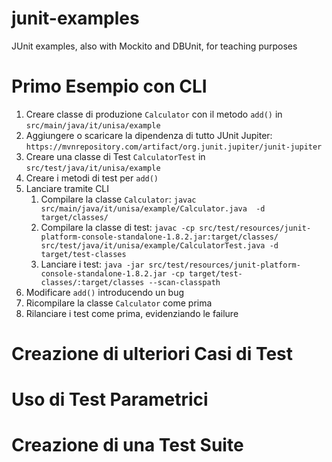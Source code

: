 # junit-examples
JUnit examples, also with Mockito and DBUnit, for teaching purposes

# Primo Esempio con CLI

1. Creare classe di produzione `Calculator` con il metodo `add()` in `src/main/java/it/unisa/example`
2. Aggiungere o scaricare la dipendenza di tutto JUnit Jupiter: `https://mvnrepository.com/artifact/org.junit.jupiter/junit-jupiter`
3. Creare una classe di Test `CalculatorTest` in `src/test/java/it/unisa/example`
4. Creare i metodi di test per `add()`
5. Lanciare tramite CLI
   1. Compilare la classe `Calculator`: `javac src/main/java/it/unisa/example/Calculator.java  -d target/classes/`
   2. Compilare la classe di test: `javac -cp src/test/resources/junit-platform-console-standalone-1.8.2.jar:target/classes/ src/test/java/it/unisa/example/CalculatorTest.java -d target/test-classes`
   3. Lanciare i test: `java -jar src/test/resources/junit-platform-console-standalone-1.8.2.jar -cp target/test-classes/:target/classes --scan-classpath`
6. Modificare `add()` introducendo un bug
7. Ricompilare la classe `Calculator` come prima
8. Rilanciare i test come prima, evidenziando le failure

# Creazione di ulteriori Casi di Test



# Uso di Test Parametrici

# Creazione di una Test Suite
